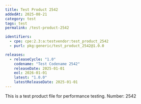 ```yaml
---
title: Test Product 2542
addedAt: 2025-08-21
category: test
tags: test
permalink: /test-product-2542

identifiers:
  - cpe: cpe:2.3:a:testvendor:test_product_2542
  - purl: pkg:generic/test_product_2542@1.0.0

releases:
  - releaseCycle: "1.0"
    codename: "Test Codename 2542"
    releaseDate: 2025-01-01
    eol: 2026-01-01
    latest: "1.0.0"
    latestReleaseDate: 2025-01-01
---
```


This is a test product file for performance testing. Number: 2542
